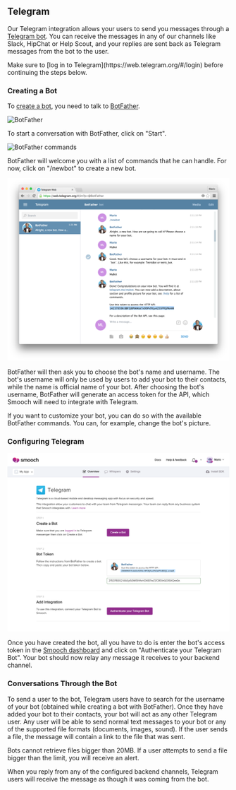 ## Telegram

Our Telegram integration allows your users to send you messages through a [Telegram bot](https://core.telegram.org/bots). You can receive the messages in any of our channels like Slack, HipChat or Help Scout, and your replies are sent back as Telegram messages from the bot to the user.

<aside class="notice">
Make sure to [log in to Telegram](https://web.telegram.org/#/login) before continuing the steps below.
</aside>

### Creating a Bot
To [create a bot](https://core.telegram.org/bots#3-how-do-i-create-a-bot), you need to talk to [BotFather](https://telegram.me/botfather).

![BotFather](/images/botfather.png)

To start a conversation with BotFather, click on "Start".

![BotFather commands](/images/botfather_commands.png)

BotFather will welcome you with a list of commands that he can handle. For now, click on "/newbot" to create a new bot.

![Create a bot with BotFather](/images/botfather_create_bot.png)

BotFather will then ask you to choose the bot's name and username. The bot's username will only be used by users to add your bot to their contacts, while the name is official name of your bot. After choosing the bot's username, BotFather will generate an access token for the API, which Smooch will need to integrate with Telegram.

If you want to customize your bot, you can do so with the available BotFather commands. You can, for example, change the bot's picture.

### Configuring Telegram

![Telegram Integration Page Settings](/images/telegram_not_integrated.png)

Once you have created the bot, all you have to do is enter the bot's access token in the [Smooch dashboard](https://app.smooch.io) and click on "Authenticate your Telegram Bot". Your bot should now relay any message it receives to your backend channel.

### Conversations Through the Bot
To send a user to the bot, Telegram users have to search for the username of your bot (obtained while creating a bot with BotFather). Once they have added your bot to their contacts, your bot will act as any other Telegram user. Any user will be able to send normal text messages to your bot or any of the supported file formats (documents, images, sound). If the user sends a file, the message will contain a link to the file that was sent.

<aside class="notice">
Bots cannot retrieve files bigger than 20MB. If a user attempts to send a file bigger than the limit, you will receive an alert.
</aside>

When you reply from any of the configured backend channels, Telegram users will receive the message as though it was coming from the bot.
